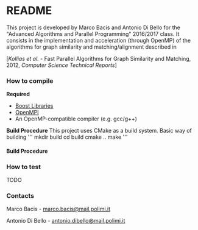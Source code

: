 # README #

This project is developed by Marco Bacis and Antonio Di Bello for the "Advanced Algorithms and Parallel Programming" 2016/2017 class.
It consists in the implementation and acceleration (through OpenMP) of the algorithms for graph similarity and matching/alignment described in

[*Kollias et al.* - Fast Parallel Algorithms for Graph Similarity and Matching, 2012, *Computer Science Technical Reports*]

### How to compile ###

**Required**
- [Boost Libraries](http://www.boost.org/)
- [OpenMPI](https://www.open-mpi.org/)
- An OpenMP-compatible compiler (e.g. gcc/g++)

**Build Procedure**
This project uses CMake as a build system.
Basic way of building
'''
mkdir build
cd build
cmake ..
make
'''

#### Build Procedure ####


### How to test ###

TODO

### Contacts ###

Marco Bacis - marco.bacis@mail.polimi.it

Antonio Di Bello - antonio.dibello@mail.polimi.it
